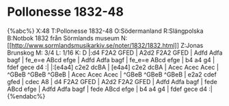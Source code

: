 # Pollonesse 1832-48

{%abc%}
X:48
T:Pollonesse 1832-48
O:Södermanland
R:Slängpolska
B:Notbok 1832 från Sörmlands museum
N:[[http://www.sormlandsmusikarkiv.se/noter/1832/1832.html]]
Z:Jonas Brunskog
M: 3/4
L: 1/16
K: D
|:d4 F2A2 GFED | A2d2 F2A2 GFED | Adfd Adfa bagf | fe_e=e ABcd efge |
Adfd Adfa bagf | fe_e=e ABcd efge | b4 a4 g4 | fdef gece d4 :|
|:[e4a4] c2e2 dcBA | [e4a4] c2e2 dcBA | Acec Acec Acec | ^GBeB ^GBeB ^GBeB |
Acec Acec Acec | ^GBeB ^GBeB ^GBeB | e2a2 cdef gfed | cdec A8 |
d4 F2A2 GFED | A2d2 F2A2 GFED | Adfd Adfa bagf | fede ABcd efge |
Adfd Adfa bagf | fede ABcd efge | b4 a4 g4 | fdef gece d4 :|
{%endabc%}

